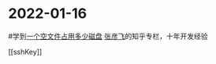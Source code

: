 # 2022-01-16
#学到[一个空文件占用多少磁盘](https://zhuanlan.zhihu.com/p/131271797)
[张彦飞](https://www.zhihu.com/people/zhang-yan-fei-26-61)的知乎专栏，十年开发经验

[[sshKey]]